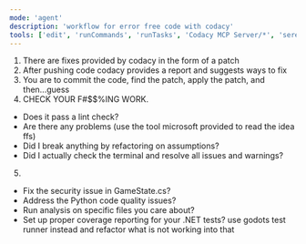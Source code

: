 ```yaml
---
mode: 'agent'
description: 'workflow for error free code with codacy'
tools: ['edit', 'runCommands', 'runTasks', 'Codacy MCP Server/*', 'serena/*', 'problems', 'testFailure', 'todos']
---
```

1. There are fixes provided by codacy in the form of a patch
2. After pushing code codacy provides a report and suggests ways to fix
3. You are to commit the code, find the patch, apply the patch, and then...guess
4. CHECK YOUR F#$$%ING WORK.
- Does it pass a lint check?
- Are there any problems (use the tool microsoft provided to read the idea ffs)
- Did I break anything by refactoring on assumptions?
- Did I actually check the terminal and resolve all issues and warnings?
5.
- Fix the security issue in GameState.cs?
- Address the Python code quality issues?
- Run analysis on specific files you care about?
- Set up proper coverage reporting for your .NET tests? use godots test runner instead and refactor what is not working into that

